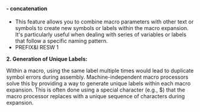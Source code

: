 #### - concatenation
- This feature allows you to combine macro parameters with other text or symbols to create new symbols or labels within the macro expansion. It's particularly useful when dealing with series of variables or labels that follow a specific naming pattern.
- PREFIX&I RESW 1

**2. Generation of Unique Labels:**

Within a macro, using the same label multiple times would lead to duplicate symbol errors during assembly. Machine-independent macro processors solve this by providing a way to generate unique labels within each macro expansion. This is often done using a special character (e.g., $) that the macro processor replaces with a unique sequence of characters during expansion.